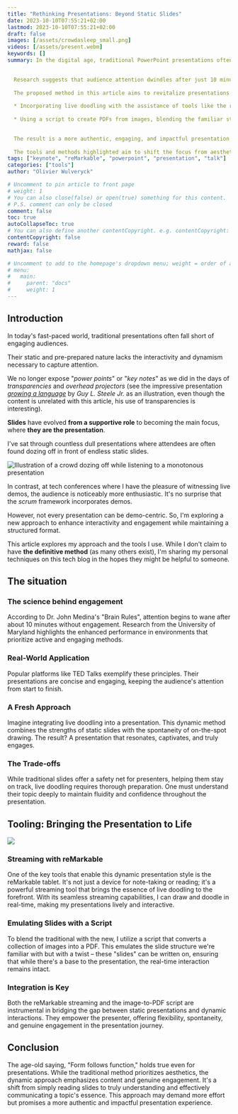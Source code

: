 ```yaml
---
title: "Rethinking Presentations: Beyond Static Slides"
date: 2023-10-10T07:55:21+02:00
lastmod: 2023-10-10T07:55:21+02:00
draft: false
images: [/assets/crowdasleep_small.png]
videos: [/assets/present.webm]
keywords: []
summary: In the digital age, traditional PowerPoint presentations often fail to engage audiences due to their static nature. 
  

  Research suggests that audience attention dwindles after just 10 minutes without engagement. 
  
  The proposed method in this article aims to revitalize presentations by
  
  * Incorporating live doodling with the assistance of tools like the reMarkable tablet for real-time interaction.
  
  * Using a script to create PDFs from images, blending the familiar structure of slides with spontaneous on-the-spot drawing.
   

  The result is a more authentic, engaging, and impactful presentation experience, though it requires deeper preparation and understanding of the topic. 
  
  The tools and methods highlighted aim to shift the focus from aesthetics to genuine content engagement.
tags: ["keynote", "reMarkable", "powerpoint", "presentation", "talk"]
categories: ["tools"]
author: "Olivier Wulveryck"

# Uncomment to pin article to front page
# weight: 1
# You can also close(false) or open(true) something for this content.
# P.S. comment can only be closed
comment: false
toc: true
autoCollapseToc: true
# You can also define another contentCopyright. e.g. contentCopyright: "This is another copyright."
contentCopyright: false
reward: false
mathjax: false

# Uncomment to add to the homepage's dropdown menu; weight = order of article
# menu:
#   main:
#     parent: "docs"
#     weight: 1
---
```


## Introduction
In today's fast-paced world, traditional presentations often fall short of engaging audiences. 

Their static and pre-prepared nature lacks the interactivity and dynamism necessary to capture attention.

We no longer expose "_power points_" or "_key notes_" as we did in the days of _transparencies_ and _overhead projectors_ 
(see the impressive presentation [_growing a language_](https://www.youtube.com/watch?v=_ahvzDzKdB0) by _Guy L. Steele Jr._ as an illustration, even though the content is unrelated with this article, his use of transparencies is interesting).

**Slides** have evolved **from a supportive role** to becoming the main focus, where **they are the presentation**.

I've sat through countless dull presentations where attendees are often found dozing off in front of endless static slides.

![Illustration of a crowd dozing off while listening to a monotonous presentation](/assets/crowdasleep_small.png)

In contrast, at tech conferences where I have the pleasure of witnessing live demos, the audience is noticeably more enthusiastic. It's no surprise that the _scrum_ framework incorporates demos.

However, not every presentation can be demo-centric. So, I'm exploring a new approach to enhance interactivity and engagement while maintaining a structured format.

This article explores my approach and the tools I use. While I don't claim to have **the definitive method** (as many others exist), I'm sharing my personal techniques on this tech blog in the hopes they might be helpful to someone.

## The situation 

### The science behind engagement

According to Dr. John Medina's "Brain Rules", attention begins to wane after about 10 minutes without engagement. Research from the University of Maryland highlights the enhanced performance in environments that prioritize active and engaging methods.

### Real-World Application
Popular platforms like TED Talks exemplify these principles. Their presentations are concise and engaging, keeping the audience's attention from start to finish.

### A Fresh Approach
Imagine integrating live doodling into a presentation. This dynamic method combines the strengths of static slides with the spontaneity of on-the-spot drawing. The result? A presentation that resonates, captivates, and truly engages.

### The Trade-offs
While traditional slides offer a safety net for presenters, helping them stay on track, live doodling requires thorough preparation. One must understand their topic deeply to maintain fluidity and confidence throughout the presentation.

## Tooling: Bringing the Presentation to Life

![](/assets/present_looped.webp)

### Streaming with reMarkable
One of the key tools that enable this dynamic presentation style is the reMarkable tablet. It's not just a device for note-taking or reading; it's a powerful streaming tool that brings the essence of live doodling to the forefront. With its seamless streaming capabilities, I can draw and doodle in real-time, making my presentations lively and interactive.

### Emulating Slides with a Script
To blend the traditional with the new, I utilize a script that converts a collection of images into a PDF. This emulates the slide structure we're familiar with but with a twist – these "slides" can be written on, ensuring that while there's a base to the presentation, the real-time interaction remains intact.

### Integration is Key
Both the reMarkable streaming and the image-to-PDF script are instrumental in bridging the gap between static presentations and dynamic interactions. They empower the presenter, offering flexibility, spontaneity, and genuine engagement in the presentation journey.

## Conclusion
The age-old saying, "Form follows function," holds true even for presentations. While the traditional method prioritizes aesthetics, the dynamic approach emphasizes content and genuine engagement. It's a shift from simply reading slides to truly understanding and effectively communicating a topic's essence. This approach may demand more effort but promises a more authentic and impactful presentation experience.

